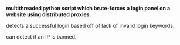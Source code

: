 **multithreaded python script which brute-forces a login panel on a website using distributed proxies**.

detects a successful login based off of lack of invalid login keywords.

can detect if an IP is banned.
